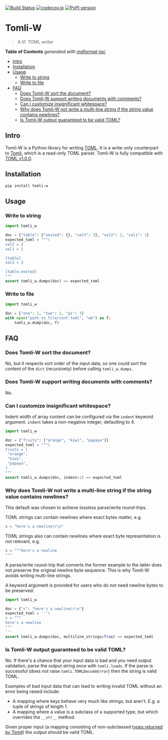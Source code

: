 [![Build Status](https://github.com/hukkin/tomli-w/actions/workflows/tests.yaml/badge.svg?branch=master)](https://github.com/hukkin/tomli-w/actions?query=workflow%3ATests+branch%3Amaster+event%3Apush)
[![codecov.io](https://codecov.io/gh/hukkin/tomli-w/branch/master/graph/badge.svg)](https://codecov.io/gh/hukkin/tomli-w)
[![PyPI version](https://img.shields.io/pypi/v/tomli-w)](https://pypi.org/project/tomli-w)

# Tomli-W

> A lil' TOML writer

**Table of Contents**  *generated with [mdformat-toc](https://github.com/hukkin/mdformat-toc)*

<!-- mdformat-toc start --slug=github --maxlevel=6 --minlevel=2 -->

- [Intro](#intro)
- [Installation](#installation)
- [Usage](#usage)
  - [Write to string](#write-to-string)
  - [Write to file](#write-to-file)
- [FAQ](#faq)
  - [Does Tomli-W sort the document?](#does-tomli-w-sort-the-document)
  - [Does Tomli-W support writing documents with comments?](#does-tomli-w-support-writing-documents-with-comments)
  - [Can I customize insignificant whitespace?](#can-i-customize-insignificant-whitespace)
  - [Why does Tomli-W not write a multi-line string if the string value contains newlines?](#why-does-tomli-w-not-write-a-multi-line-string-if-the-string-value-contains-newlines)
  - [Is Tomli-W output guaranteed to be valid TOML?](#is-tomli-w-output-guaranteed-to-be-valid-toml)

<!-- mdformat-toc end -->

## Intro<a name="intro"></a>

Tomli-W is a Python library for writing [TOML](https://toml.io).
It is a write-only counterpart to [Tomli](https://github.com/hukkin/tomli),
which is a read-only TOML parser.
Tomli-W is fully compatible with [TOML v1.0.0](https://toml.io/en/v1.0.0).

## Installation<a name="installation"></a>

```bash
pip install tomli-w
```

## Usage<a name="usage"></a>

### Write to string<a name="write-to-string"></a>

```python
import tomli_w

doc = {"table": {"nested": {}, "val3": 3}, "val2": 2, "val1": 1}
expected_toml = """\
val2 = 2
val1 = 1

[table]
val3 = 3

[table.nested]
"""
assert tomli_w.dumps(doc) == expected_toml
```

### Write to file<a name="write-to-file"></a>

```python
import tomli_w

doc = {"one": 1, "two": 2, "pi": 3}
with open("path_to_file/conf.toml", "wb") as f:
    tomli_w.dump(doc, f)
```

## FAQ<a name="faq"></a>

### Does Tomli-W sort the document?<a name="does-tomli-w-sort-the-document"></a>

No, but it respects sort order of the input data,
so one could sort the content of the `dict` (recursively) before calling `tomli_w.dumps`.

### Does Tomli-W support writing documents with comments?<a name="does-tomli-w-support-writing-documents-with-comments"></a>

No.

### Can I customize insignificant whitespace?<a name="can-i-customize-insignificant-whitespace"></a>

Indent width of array content can be configured via the `indent` keyword argument.
`indent` takes a non-negative integer, defaulting to 4.

```python
import tomli_w

doc = {"fruits": ["orange", "kiwi", "papaya"]}
expected_toml = """\
fruits = [
 "orange",
 "kiwi",
 "papaya",
]
"""
assert tomli_w.dumps(doc, indent=1) == expected_toml
```

### Why does Tomli-W not write a multi-line string if the string value contains newlines?<a name="why-does-tomli-w-not-write-a-multi-line-string-if-the-string-value-contains-newlines"></a>

This default was chosen to achieve lossless parse/write round-trips.

TOML strings can contain newlines where exact bytes matter, e.g.

```toml
s = "here's a newline\r\n"
```

TOML strings also can contain newlines where exact byte representation is not relevant, e.g.

```toml
s = """here's a newline
"""
```

A parse/write round-trip that converts the former example to the latter does not preserve the original newline byte sequence.
This is why Tomli-W avoids writing multi-line strings.

A keyword argument is provided for users who do not need newline bytes to be preserved:

```python
import tomli_w

doc = {"s": "here's a newline\r\n"}
expected_toml = '''\
s = """
here's a newline
"""
'''
assert tomli_w.dumps(doc, multiline_strings=True) == expected_toml
```

### Is Tomli-W output guaranteed to be valid TOML?<a name="is-tomli-w-output-guaranteed-to-be-valid-toml"></a>

No.
If there's a chance that your input data is bad and you need output validation,
parse the output string once with `tomli.loads`.
If the parse is successful (does not raise `tomli.TOMLDecodeError`) then the string is valid TOML.

Examples of bad input data that can lead to writing invalid TOML without an error being raised include:

- A mapping where keys behave very much like strings, but aren't. E.g. a tuple of strings of length 1.
- A mapping where a value is a subclass of a supported type, but which overrides the `__str__` method.

Given proper input (a mapping consisting of non-subclassed [types returned by Tomli](https://github.com/hukkin/tomli?tab=readme-ov-file#how-do-toml-types-map-into-python-types))
the output should be valid TOML.
